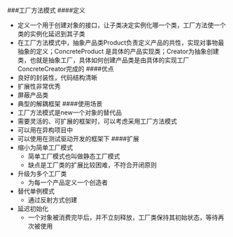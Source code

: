 ###工厂方法模式
####定义
* 定义一个用于创建对象的接口，让子类决定实例化哪一个类，工厂方法使一个类的实例化延迟到其子类
* 在工厂方法模式中，抽象产品类Product负责定义产品的共性，实现对事物最抽象的定义；ConcreteProduct
是具体的产品实现类；Creator为抽象创建类，也就是抽象工厂，具体如何创建产品类是由具体的实现工厂ConcreteCreator完成的
####优点
* 良好的封装性，代码结构清晰
* 扩展性非常优秀
* 屏蔽产品类
* 典型的解耦框架
####使用场景
* 工厂方法模式是new一个对象的替代品
* 需要灵活的、可扩展的框架时，可以考虑采用工厂方法模式
* 可以用在异构项目中
* 可以使用在测试驱动开发的框架下
####扩展
* 缩小为简单工厂模式
    * 简单工厂模式也叫做静态工厂模式
    * 缺点是工厂类的扩展比较困难，不符合开闭原则
* 升级为多个工厂类
    * 为每一个产品定义一个创造者
* 替代单例模式
    * 通过反射方式创建
* 延迟初始化
    * 一个对象被消费完毕后，并不立刻释放，工厂类保持其初始状态，等待再次被使用
